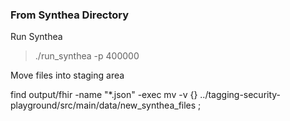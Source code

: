 
### From Synthea Directory

Run Synthea

> ./run_synthea -p 400000

Move files into staging area

find output/fhir -name "*.json" -exec mv -v {}  ../tagging-security-playground/src/main/data/new_synthea_files \;
